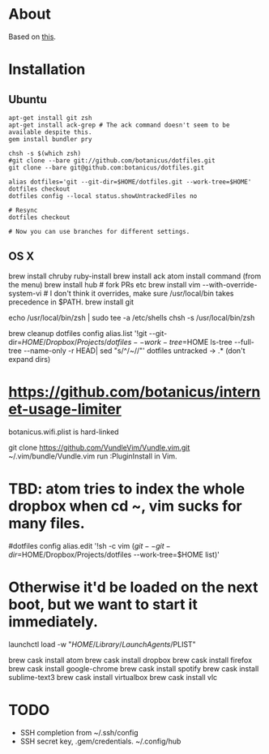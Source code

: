# About

Based on [this](https://developer.atlassian.com/blog/2016/02/best-way-to-store-dotfiles-git-bare-repo/).

# Installation

## Ubuntu

```
apt-get install git zsh
apt-get install ack-grep # The ack command doesn't seem to be available despite this.
gem install bundler pry

chsh -s $(which zsh)
#git clone --bare git://github.com/botanicus/dotfiles.git
git clone --bare git@github.com:botanicus/dotfiles.git

alias dotfiles='git --git-dir=$HOME/dotfiles.git --work-tree=$HOME'
dotfiles checkout
dotfiles config --local status.showUntrackedFiles no

# Resync
dotfiles checkout

# Now you can use branches for different settings.
```

## OS X

brew install chruby ruby-install
brew install ack
atom install command (from the menu)
brew install hub # fork PRs etc
brew install vim --with-override-system-vi # I don't think it overrides, make sure /usr/local/bin takes precedence in $PATH.
brew install git

echo /usr/local/bin/zsh | sudo tee -a /etc/shells
chsh -s /usr/local/bin/zsh

brew cleanup
dotfiles config alias.list '!git --git-dir=$HOME/Dropbox/Projects/dotfiles --work-tree=$HOME ls-tree --full-tree --name-only -r HEAD| sed "s/^/~\//"'
dotfiles untracked -> .* (don't expand dirs)

# https://github.com/botanicus/internet-usage-limiter
botanicus.wifi.plist is hard-linked

git clone https://github.com/VundleVim/Vundle.vim.git ~/.vim/bundle/Vundle.vim
run :PluginInstall in Vim.

# TBD: atom tries to index the whole dropbox when cd ~, vim sucks for many files.
#dotfiles config alias.edit '!sh -c vim $(git --git-dir=$HOME/Dropbox/Projects/dotfiles --work-tree=$HOME list)'

# Otherwise it'd be loaded on the next boot, but we want to start it immediately.
launchctl load -w "$HOME/Library/LaunchAgents/$PLIST"

brew cask install atom
brew cask install dropbox
brew cask install firefox
brew cask install google-chrome
brew cask install spotify
brew cask install sublime-text3
brew cask install virtualbox
brew cask install vlc

# TODO

- SSH completion from ~/.ssh/config
- SSH secret key, .gem/credentials. ~/.config/hub

